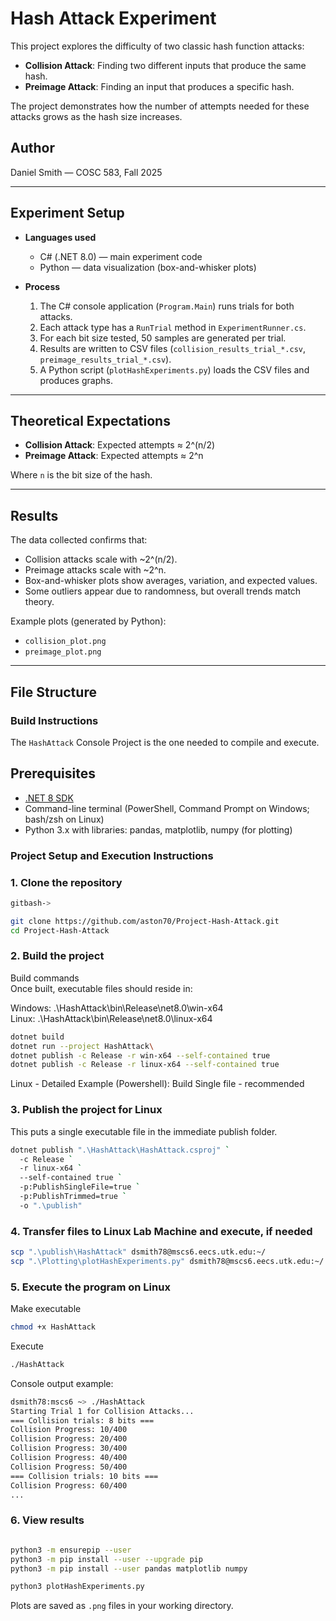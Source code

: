 # Hash Attack Experiment

This project explores the difficulty of two classic hash function attacks:

- **Collision Attack**: Finding two different inputs that produce the same hash.
- **Preimage Attack**: Finding an input that produces a specific hash.

The project demonstrates how the number of attempts needed for these attacks grows as the hash size increases.

## Author
Daniel Smith — COSC 583, Fall 2025

---

## Experiment Setup

- **Languages used**
  - C# (.NET 8.0) — main experiment code
  - Python — data visualization (box-and-whisker plots)

- **Process**
  1. The C# console application (`Program.Main`) runs trials for both attacks.
  2. Each attack type has a `RunTrial` method in `ExperimentRunner.cs`.
  3. For each bit size tested, 50 samples are generated per trial.
  4. Results are written to CSV files (`collision_results_trial_*.csv`, `preimage_results_trial_*.csv`).
  5. A Python script (`plotHashExperiments.py`) loads the CSV files and produces graphs.

---

## Theoretical Expectations

- **Collision Attack**: Expected attempts ≈ 2^(n/2)
- **Preimage Attack**: Expected attempts ≈ 2^n

Where `n` is the bit size of the hash.

---

## Results

The data collected confirms that:
- Collision attacks scale with ~2^(n/2).
- Preimage attacks scale with ~2^n.
- Box-and-whisker plots show averages, variation, and expected values.
- Some outliers appear due to randomness, but overall trends match theory.

Example plots (generated by Python):
- `collision_plot.png`
- `preimage_plot.png`

---

## File Structure

### Build Instructions

The `HashAttack` Console Project is the one needed to compile and execute.

## Prerequisites

- [.NET 8 SDK](https://dotnet.microsoft.com/en-us/download/dotnet/8.0)
- Command-line terminal (PowerShell, Command Prompt on Windows; bash/zsh on Linux)
- Python 3.x with libraries: pandas, matplotlib, numpy (for plotting)

### Project Setup and Execution Instructions

### 1. Clone the repository
```bash
gitbash->

git clone https://github.com/aston70/Project-Hash-Attack.git
cd Project-Hash-Attack
```

### 2. Build the project
Build commands  
Once built, executable files should reside in:

Windows:  .\HashAttack\bin\Release\net8.0\win-x64  
Linux:    .\HashAttack\bin\Release\net8.0\linux-x64  

```bash
dotnet build
dotnet run --project HashAttack\
dotnet publish -c Release -r win-x64 --self-contained true
dotnet publish -c Release -r linux-x64 --self-contained true
```

Linux - Detailed Example (Powershell):
Build Single file - recommended

### 3. Publish the project for Linux

This puts a single executable file in the immediate publish folder.
```bash
dotnet publish ".\HashAttack\HashAttack.csproj" `
  -c Release `
  -r linux-x64 `
  --self-contained true `
  -p:PublishSingleFile=true `
  -p:PublishTrimmed=true `
  -o ".\publish"
```

### 4. Transfer files to Linux Lab Machine and execute, if needed

```bash
scp ".\publish\HashAttack" dsmith78@mscs6.eecs.utk.edu:~/
scp ".\Plotting\plotHashExperiments.py" dsmith78@mscs6.eecs.utk.edu:~/
```

### 5. Execute the program on Linux

Make executable
```bash
chmod +x HashAttack
```

Execute
```bash
./HashAttack
```

Console output example:
```bash
dsmith78:mscs6 ~> ./HashAttack
Starting Trial 1 for Collision Attacks...
=== Collision trials: 8 bits ===
Collision Progress: 10/400
Collision Progress: 20/400
Collision Progress: 30/400
Collision Progress: 40/400
Collision Progress: 50/400
=== Collision trials: 10 bits ===
Collision Progress: 60/400
...

```

### 6. View results

```bash

python3 -m ensurepip --user
python3 -m pip install --user --upgrade pip
python3 -m pip install --user pandas matplotlib numpy

python3 plotHashExperiments.py

```
Plots are saved as `.png` files in your working directory. 